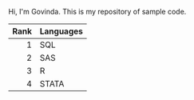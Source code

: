 Hi, I'm Govinda. This is my repository of sample code.

| Rank | Languages |
|-----:|-----------|
|     1| SQL       |
|     2| SAS       |
|     3| R         |
|     4| STATA     |
